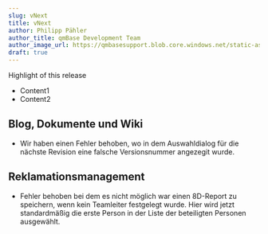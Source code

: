 ```yaml
---
slug: vNext
title: vNext
author: Philipp Pähler
author_title: qmBase Development Team
author_image_url: https://qmbasesupport.blob.core.windows.net/static-assets/img/persons/paehler_round.png
draft: true
---
```


Highlight of this release

<!--truncate-->

- Content1
- Content2

## Blog, Dokumente und Wiki

- Wir haben einen Fehler behoben, wo in dem Auswahldialog für die nächste Revision eine falsche Versionsnummer angezegit wurde.

## Reklamationsmanagement

- Fehler behoben bei dem es nicht möglich war einen 8D-Report zu speichern, wenn kein Teamleiter festgelegt wurde. Hier wird jetzt standardmäßig die erste Person in der Liste der beteiligten Personen ausgewählt.
